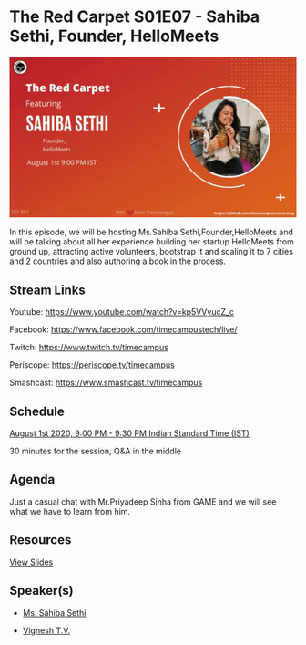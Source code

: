 # The Red Carpet S01E07 - Sahiba Sethi, Founder, HelloMeets

[![alt text](TRC-S01E07.gif "Watch/Subscribe to the video")](https://www.youtube.com/watch?v=kp5VVyucZ_c)

In this episode, we will be hosting Ms.Sahiba Sethi,Founder,HelloMeets and will be talking about all her experience building her startup HelloMeets from ground up, attracting active volunteers, bootstrap it and scaling it to 7 cities and 2 countries and also authoring a book in the process.

## Stream Links

Youtube: https://www.youtube.com/watch?v=kp5VVyucZ_c

Facebook: https://www.facebook.com/timecampustech/live/

Twitch: https://www.twitch.tv/timecampus


Periscope: https://periscope.tv/timecampus

Smashcast: https://www.smashcast.tv/timecampus

## Schedule

[August 1st 2020, 9:00 PM - 9:30 PM Indian Standard Time (IST)](https://calendar.google.com/event?action=TEMPLATE&tmeid=MGYyc21paWF1ZTl0Y2JjM2IzN2tkY3FsYWlfMjAyMDA4MDFUMTUzMDAwWiB0aW1lY2FtcHVzLmNvbV8zaHE0cHRrczBsZTJybmQwajAxbzYwMTRhZ0Bn&tmsrc=timecampus.com_3hq4ptks0le2rnd0j01o6014ag%40group.calendar.google.com)

30 minutes for the session, Q&A in the middle

## Agenda

Just a casual chat with Mr.Priyadeep Sinha from GAME and we will see what we have to learn from him.

## Resources

[View Slides](https://docs.google.com/presentation/d/1-5DYZt3RWCrf4yYsyiXFA0m9IjOxBkHg3q3dSjPqRt0/edit?usp=sharing)

## Speaker(s)

- [Ms. Sahiba Sethi](https://www.linkedin.com/in/sahibasethifounderhellomeets/)

- [Vignesh T.V.](http://tvvignesh.com/)